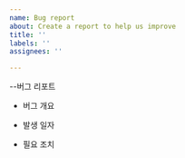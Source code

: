 ```yaml
---
name: Bug report
about: Create a report to help us improve
title: ''
labels: ''
assignees: ''

---
```


--버그 리포트

- 버그 개요

- 발생 일자

- 필요 조치
